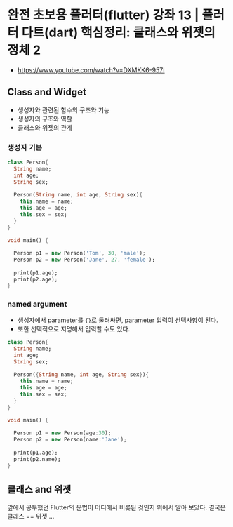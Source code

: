 # 완전 초보용 플러터(flutter) 강좌 13 | 플러터 다트(dart) 핵심정리: 클래스와 위젯의 정체 2

- https://www.youtube.com/watch?v=DXMKK6-957I


## Class and Widget
- 생성자와 관련된 함수의 구조와 기능
- 생성자의 구조와 역할
- 클래스와 위젯의 관계

### 생성자 기본

```Dart
class Person{
  String name;
  int age;
  String sex;
  
  Person(String name, int age, String sex){
    this.name = name;
    this.age = age;
    this.sex = sex;
  }
}

void main() {
  
  Person p1 = new Person('Tom', 30, 'male');
  Person p2 = new Person('Jane', 27, 'female');
  
  print(p1.age);
  print(p2.age);
}
```


### named argument
- 생성자에서 parameter를 `{}`로 둘러싸면, parameter 입력이 선택사항이 된다.
- 또한 선택적으로 지명해서 입력할 수도 있다.

```Dart
class Person{
  String name;
  int age;
  String sex;
  
  Person({String name, int age, String sex}){
    this.name = name;
    this.age = age;
    this.sex = sex;
  }
}

void main() {
  
  Person p1 = new Person(age:30);
  Person p2 = new Person(name:'Jane');
  
  print(p1.age);
  print(p2.name);
}
```


## 클래스 and 위젯

앞에서 공부했던 Flutter의 문법이 어디에서 비롯된 것인지 위에서 알아 보았다.
결국은 클래스 == 위젯 ...

